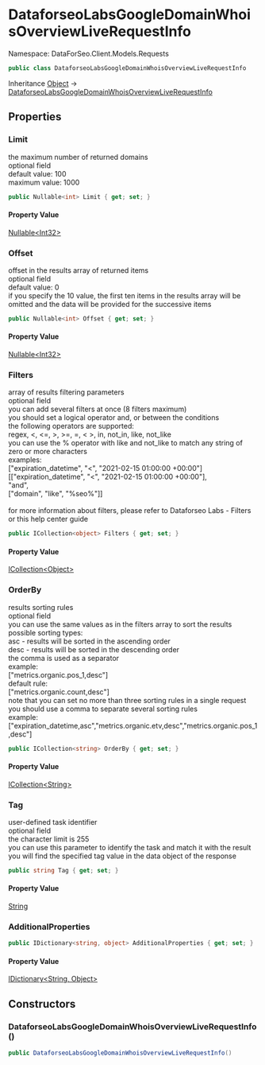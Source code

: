 # DataforseoLabsGoogleDomainWhoisOverviewLiveRequestInfo

Namespace: DataForSeo.Client.Models.Requests

```csharp
public class DataforseoLabsGoogleDomainWhoisOverviewLiveRequestInfo
```

Inheritance [Object](https://docs.microsoft.com/en-us/dotnet/api/system.object) → [DataforseoLabsGoogleDomainWhoisOverviewLiveRequestInfo](./dataforseo.client.models.requests.dataforseolabsgoogledomainwhoisoverviewliverequestinfo.md)

## Properties

### **Limit**

the maximum number of returned domains
 <br>optional field
 <br>default value: 100
 <br>maximum value: 1000

```csharp
public Nullable<int> Limit { get; set; }
```

#### Property Value

[Nullable&lt;Int32&gt;](https://docs.microsoft.com/en-us/dotnet/api/system.nullable-1)<br>

### **Offset**

offset in the results array of returned items
 <br>optional field
 <br>default value: 0
 <br>if you specify the 10 value, the first ten items in the results array will be omitted and the data will be provided for the successive items

```csharp
public Nullable<int> Offset { get; set; }
```

#### Property Value

[Nullable&lt;Int32&gt;](https://docs.microsoft.com/en-us/dotnet/api/system.nullable-1)<br>

### **Filters**

array of results filtering parameters
 <br>optional field
 <br>you can add several filters at once (8 filters maximum)
 <br>you should set a logical operator and, or between the conditions
 <br>the following operators are supported:
 <br>regex, &lt;, &lt;=, &gt;, &gt;=, =, &lt; &gt;, in, not_in, like, not_like
 <br>you can use the % operator with like and not_like to match any string of zero or more characters
 <br>examples:
 <br>["expiration_datetime", "&lt;", "2021-02-15 01:00:00 +00:00"]
 <br>[["expiration_datetime", "&lt;", "2021-02-15 01:00:00 +00:00"],
 <br> "and", 
 <br>["domain", "like", "%seo%"]]
 <br><br>for more information about filters, please refer to Dataforseo Labs - Filters or this help center guide

```csharp
public ICollection<object> Filters { get; set; }
```

#### Property Value

[ICollection&lt;Object&gt;](https://docs.microsoft.com/en-us/dotnet/api/system.collections.generic.icollection-1)<br>

### **OrderBy**

results sorting rules
 <br>optional field
 <br>you can use the same values as in the filters array to sort the results
 <br>possible sorting types:
 <br>asc - results will be sorted in the ascending order
 <br>desc - results will be sorted in the descending order
 <br>the comma is used as a separator
 <br>example:
 <br>["metrics.organic.pos_1,desc"]
 <br>default rule:
 <br>["metrics.organic.count,desc"]
 <br>note that you can set no more than three sorting rules in a single request
 <br>you should use a comma to separate several sorting rules
 <br>example:
 <br>["expiration_datetime,asc","metrics.organic.etv,desc","metrics.organic.pos_1,desc"]

```csharp
public ICollection<string> OrderBy { get; set; }
```

#### Property Value

[ICollection&lt;String&gt;](https://docs.microsoft.com/en-us/dotnet/api/system.collections.generic.icollection-1)<br>

### **Tag**

user-defined task identifier
 <br>optional field
 <br>the character limit is 255
 <br>you can use this parameter to identify the task and match it with the result
 <br>you will find the specified tag value in the data object of the response

```csharp
public string Tag { get; set; }
```

#### Property Value

[String](https://docs.microsoft.com/en-us/dotnet/api/system.string)<br>

### **AdditionalProperties**

```csharp
public IDictionary<string, object> AdditionalProperties { get; set; }
```

#### Property Value

[IDictionary&lt;String, Object&gt;](https://docs.microsoft.com/en-us/dotnet/api/system.collections.generic.idictionary-2)<br>

## Constructors

### **DataforseoLabsGoogleDomainWhoisOverviewLiveRequestInfo()**

```csharp
public DataforseoLabsGoogleDomainWhoisOverviewLiveRequestInfo()
```
